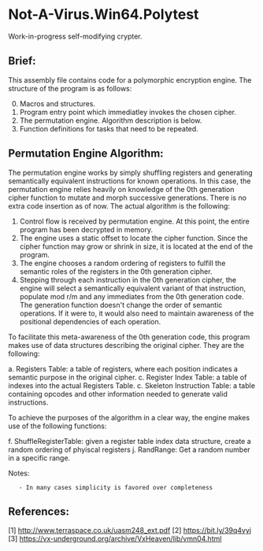 # Not-A-Virus.Win64.Polytest

Work-in-progress self-modifying crypter.


## Brief: 

This assembly file contains code for a polymorphic encryption
engine. The structure of the program is as follows:

0. Macros and structures.
1. Program entry point which immediatley invokes the chosen 
   cipher.
2. The permutation engine. Algorithm description is below.
3. Function definitions for tasks that need to be repeated.

 ## Permutation Engine Algorithm:

 The permutation engine works by simply shuffling registers and 
 generating semantically equivalent instructions for known 
 operations. In this case, the permutation engine relies heavily
 on knowledge of the 0th generation cipher function to mutate
 and morph successive generations. There is no extra code insertion 
 as of now. The actual algorithm is the following:

 1. Control flow is received by permutation engine. At this point,
    the entire program has been decrypted in memory. 
 2. The engine uses a static offset to locate the cipher function. 
    Since the cipher function may grow or shrink in size, it is 
    located at the end of the program.
 3. The engine chooses a random ordering of registers to fulfill
    the semantic roles of the registers in the 0th generation cipher.
 4. Stepping through each instruction in the 0th generation cipher,
    the engine will select a semantically equivalent variant of 
    that instruction, populate mod r/m and any immediates from the
    0th generation code. The generation function doesn't change 
    the order of semantic operations. If it were to, it would also
    need to maintain awareness of the positional dependencies of
    each operation.

 To facilitate this meta-awareness of the 0th generation code, this
 program makes use of data structures describing the original
 cipher. They are the following:

 a. Registers Table: a table of registers, where each
    position indicates a semantic purpose in the original cipher.
 c. Register Index Table: a table of indexes into the actual 
    Registers Table.
 c. Skeleton Instruction Table: a table containing opcodes and
    other information needed to generate valid instructions.

 To achieve the purposes of the algorithm in a clear way, the 
 engine makes use of the following functions:

 f. ShuffleRegisterTable: given a register table index data
    structure, create a random ordering of phyiscal registers
 j. RandRange: Get a random number in a specific range.

   Notes:

       - In many cases simplicity is favored over completeness

## References:
[1] http://www.terraspace.co.uk/uasm248_ext.pdf
[2] https://bit.ly/39q4vyj
[3] https://vx-underground.org/archive/VxHeaven/lib/vmn04.html
